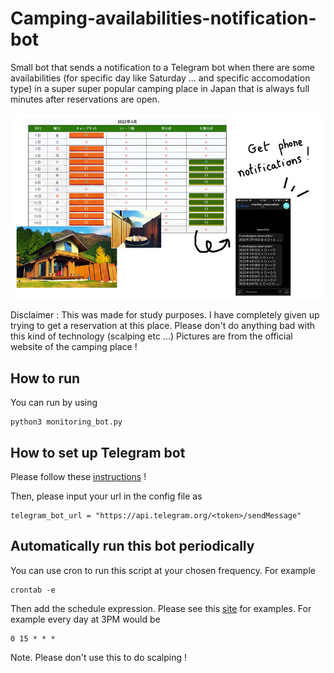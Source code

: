 # Camping-availabilities-notification-bot

Small bot that sends a notification to a Telegram bot when there are some availabilities (for specific day like Saturday ... and specific accomodation type) in a super super popular camping place in Japan that is always full minutes after reservations are open.

![I want to go camping !!!](figure.png)

Disclaimer : This was made for study purposes. I have completely given up trying to get a reservation at this place. Please don't do anything bad with this kind of technology (scalping etc ...)
Pictures are from the official website of the camping place !

## How to run
You can run by using
```
python3 monitoring_bot.py
```

## How to set up Telegram bot
Please follow these [instructions](https://sendpulse.com/knowledge-base/chatbot/create-telegram-chatbot) !

Then, please input your url in the config file as 
```
telegram_bot_url = "https://api.telegram.org/<token>/sendMessage"
```

## Automatically run this bot periodically
You can use cron to run this script at your chosen frequency. For example
```
crontab -e
```
Then add the schedule expression. Please see this [site](https://crontab.guru/examples.html) for examples.
For example every day at 3PM would be 
```
0 15 * * *
```

Note. Please don't use this to do scalping !
